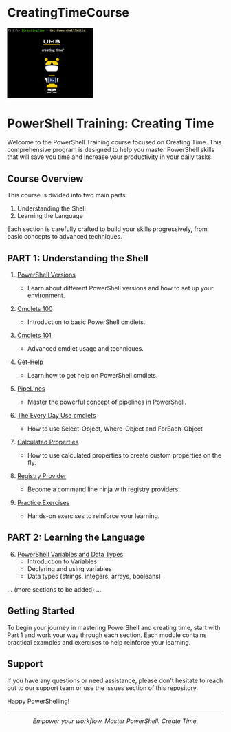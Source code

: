 
# CreatingTimeCourse

<img src="Logo_PowershellCreatingTime.png" alt="PowerShell Creating Time Logo" width="200"/>

# PowerShell Training: Creating Time

Welcome to the PowerShell Training course focused on Creating Time. This comprehensive program is designed to help you master PowerShell skills that will save you time and increase your productivity in your daily tasks.

## Course Overview

This course is divided into two main parts:

1. Understanding the Shell
2. Learning the Language

Each section is carefully crafted to build your skills progressively, from basic concepts to advanced techniques.

## PART 1: Understanding the Shell

1. [PowerShell Versions](PowershellVersions/index.MD)
   - Learn about different PowerShell versions and how to set up your environment.

2. [Cmdlets 100](Cmdlets100/index.md)
   - Introduction to basic PowerShell cmdlets.

3. [Cmdlets 101](Cmdlets101/index.MD)
   - Advanced cmdlet usage and techniques.

4. [Get-Help](Get-Help/gethelp.md)
   - Learn how to get help on PowerShell cmdlets.

5. [PipeLines](PipeLiningAlias/pipeline.md)
   - Master the powerful concept of pipelines in PowerShell.

6. [The Every Day Use cmdlets](TheParetoCmdlets/paretocmdlets.md)
   - How to use Select-Object, Where-Object and ForEach-Object

7. [Calculated Properties](CalculatedProperties/calculatedProperties.md)
   - How to use calculated properties to create custom properties on the fly.

8. [Registry Provider](registryProvider/regproviders.md)
   - Become a command line ninja with registry providers.

9. [Practice Exercises](PracticeExercises/UserParameters/index.MD)
   - Hands-on exercises to reinforce your learning.

## PART 2: Learning the Language

6. [PowerShell Variables and Data Types](variableslogic101/variablelogic.md)
   - Introduction to Variables
   - Declaring and using variables
   - Data types (strings, integers, arrays, booleans)

... (more sections to be added) ...

## Getting Started

To begin your journey in mastering PowerShell and creating time, start with Part 1 and work your way through each section. Each module contains practical examples and exercises to help reinforce your learning.

## Support

If you have any questions or need assistance, please don't hesitate to reach out to our support team or use the issues section of this repository.

Happy PowerShelling!

---

<p align="center">
  <em>Empower your workflow. Master PowerShell. Create Time.</em>
</p>

</div>
